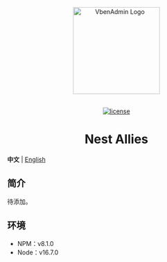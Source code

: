 <div align="center"> <a href="https://github.com/Evllis/nest-allies"> <img alt="VbenAdmin Logo" width="200" height="200" src="images/logo.png"> </a> <br> <br>

[![license](https://img.shields.io/badge/license-MIT-important)](LICENSE)

<h1>Nest Allies</h1>
</div>

**中文** | [English](./README.md)

## 简介

待添加。

## 环境

-   NPM：v8.1.0
-   Node：v16.7.0
